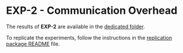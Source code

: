 # EXP-2 - Communication Overhead

The results of **EXP-2** are available in the [dedicated folder](./results/).

To replicate the experiments, follow the instructions in the [replication package README](./replication-package/README.md) file.